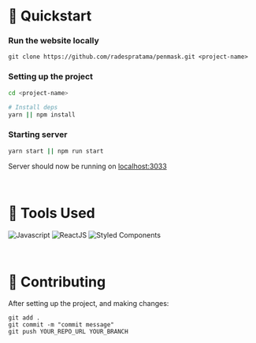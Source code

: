 # 🚀 Quickstart

### Run the website locally

```
git clone https://github.com/radespratama/penmask.git <project-name>
```

### Setting up the project

```bash
cd <project-name>

# Install deps
yarn || npm install
```

### Starting server

```bash
yarn start || npm run start
```

Server should now be running on [localhost:3033](https://localhost:3033)

<br/>

# 🔧 Tools Used

![Javascript](https://img.shields.io/badge/Javascript-F7DF1E?style=for-the-badge&logo=Javascript&logoColor=black)
![ReactJS](https://img.shields.io/badge/ReactJs-1F2937?style=for-the-badge&logo=react&logoColor=white)
![Styled Components](https://img.shields.io/badge/Styled_Components-352DAC?style=for-the-badge&logo=StyledComponents&logoColor=white)

<br/>

# 🤞 Contributing

After setting up the project, and making changes:

```git
git add .
git commit -m "commit message"
git push YOUR_REPO_URL YOUR_BRANCH
```
